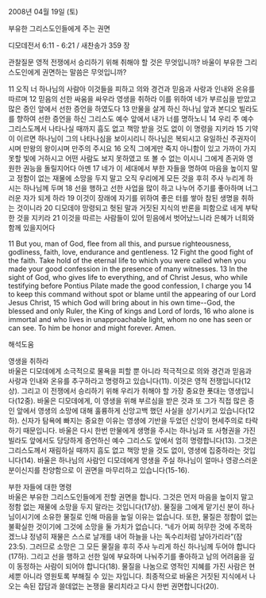 2008년 04월 19일 (토)

부유한 그리스도인들에게 주는 권면



디모데전서 6:11 - 6:21 / 새찬송가 359 장


관찰질문
영적 전쟁에서 승리하기 위해 취해야 할 것은 무엇입니까?
바울이 부유한 그리스도인에게 권면하는 말씀은 무엇입니까? 

11 오직 너 하나님의 사람아 이것들을 피하고 의와 경건과 믿음과 사랑과 인내와 온유를 따르며 12 믿음의 선한 싸움을 싸우라 영생을 취하라 이를 위하여 네가 부르심을 받았고 많은 증인 앞에서 선한 증언을 하였도다 
13 만물을 살게 하신 하나님 앞과 본디오 빌라도를 향하여 선한 증언을 하신 그리스도 예수 앞에서 내가 너를 명하노니 14 우리 주 예수 그리스도께서 나타나실 때까지 흠도 없고 책망 받을 것도 없이 이 명령을 지키라 
15 기약이 이르면 하나님이 그의 나타나심을 보이시리니 하나님은 복되시고 유일하신 주권자이시며 만왕의 왕이시며 만주의 주시요 16 오직 그에게만 죽지 아니함이 있고 가까이 가지 못할 빛에 거하시고 어떤 사람도 보지 못하였고 또 볼 수 없는 이시니 그에게 존귀와 영원한 권능을 돌릴지어다 아멘 17 네가 이 세대에서 부한 자들을 명하여 마음을 높이지 말고 정함이 없는 재물에 소망을 두지 말고 오직 우리에게 모든 것을 후히 주사 누리게 하시는 하나님께 두며 18 선을 행하고 선한 사업을 많이 하고 나누어 주기를 좋아하며 너그러운 자가 되게 하라 19 이것이 장래에 자기를 위하여 좋은 터를 쌓아 참된 생명을 취하는 것이니라 20 디모데야 망령되고 헛된 말과 거짓된 지식의 반론을 피함으로 네게 부탁한 것을 지키라 21 이것을 따르는 사람들이 있어 믿음에서 벗어났느니라 은혜가 너희와 함께 있을지어다 

11 But you, man of God, flee from all this, and pursue righteousness, godliness, faith, love, endurance and gentleness. 12 Fight the good fight of the faith. Take hold of the eternal life to which you were called when you made your good confession in the presence of many witnesses. 13 In the sight of God, who gives life to everything, and of Christ Jesus, who while testifying before Pontius Pilate made the good confession, I charge you 
14 to keep this command without spot or blame until the appearing of our Lord Jesus Christ, 15 which God will bring about in his own time--God, the blessed and only Ruler, the King of kings and Lord of lords, 16 who alone is immortal and who lives in unapproachable light, whom no one has seen or can see. To him be honor and might forever. Amen.

해석도움





영생을 취하라  
바울은 디모데에게 소극적으로 물욕을 피할 뿐 아니라 적극적으로 의와 경건과 믿음과 사랑과 인내와 온유를 추구하라고 명령하고 있습니다(11). 이것은 영적 전쟁입니다(12상). 그리고 이 전쟁에서 승리하기 위해 우리가 취해야 할 가장 중요한 푯대는 영생입니다(12중). 바울은 디모데에게, 이 영생을 위해 부르심을 받은 것과 또 그가 직접 많은 증인 앞에서 영생의 소망에 대해 훌륭하게 신앙고백 했던 사실을 상기시키고 있습니다(12하). 신자가 탐욕에 빠지는 중요한 이유는 영생에 기반을 두었던 신앙이 현세주의로 타락하기 때문입니다. 바울은 다시 한번 만물에게 생명을 주시는 하나님과 또 사형권을 가진 빌라도 앞에서도 당당하게 증언하신 예수 그리스도 앞에서 엄히 명령합니다(13). 그것은 그리스도께서 재림하실 때까지 흠도 없고 책망 받을 것도 없이, 영생에 집중하라는 것입니다(14). 바울은 하나님의 사람인 디모데에게 영생을 주실 하나님이 얼마나 영광스러운 분이신지를 찬양함으로 이 권면을 마무리하고 있습니다(15-16).             

부한 자들에 대한 명령  
바울은 부유한 그리스도인들에게 전할 권면을 합니다. 그것은 먼저 마음을 높이지 말고 정함 없는 재물에 소망을 두지 말라는 것입니다(17상). 물질을 그에게 맡기신 분이 하나님이시기에 소유한 물질로 인해 마음을 높일 이유는 없습니다. 또한, 물질은 정함이 없는 불확실한 것이기에 그것에 소망을 둘 가치가 없습니다. “네가 어찌 허무한 것에 주목하겠느냐 정녕히 재물은 스스로 날개를 내어 하늘을 나는 독수리처럼 날아가리라”(잠 23:5). 그러므로 소망은 그 모든 물질을 후히 주사 누리게 하신 하나님께 두어야 합니다(17하). 그리고 선을 행하고 선한 일에 부요하며 나눠주기를 좋아하고 남의 어려움을 깊이 동정하는 사람이 되어야 합니다(18). 물질을 나눔으로 영적인 지혜를 가진 사람은 현세뿐 아니라 영원토록 부해질 수 있는 자입니다. 최종적으로 바울은 거짓된 지식에서 나오는 속된 잡담과 쓸데없는 논쟁을 물리치라고 다시 한번 권면합니다(20).
